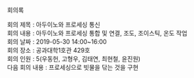 회의록  
  
회의 제목 : 아두이노와 프로세싱 통신  
회의 내용 : 아두이노와 프로세싱 통합 및 연결, 조도, 조이스틱, 온도 작업  
회의 날짜 : 2019-05-30 14:00~16:00  
회의 장소 : 공과대학1호관 429호  
회의 인원 : 5(우동헌, 고형우, 김태연, 최현철, 윤진원)  
다음 회의 내용 : 프로세싱으로 빗물을 닦는 것을 구현  
